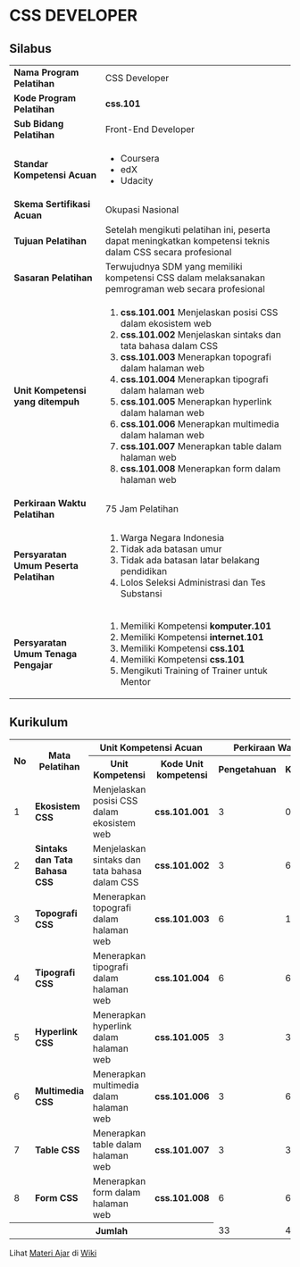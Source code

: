<h1>CSS DEVELOPER</h1>

<h2>Silabus</h2>

<table>
  <tbody>
    <tr>
      <td><strong>Nama Program Pelatihan</strong></td>
      <td>CSS Developer</td>
    </tr>
    <tr>
      <td><strong>Kode Program Pelatihan</strong></td>
      <td><strong>css.101</strong></td>
    </tr>
    <tr>
      <td><strong>Sub Bidang Pelatihan</strong></td>
      <td>Front-End Developer</td>
    </tr>
    <tr>
      <td><strong>Standar Kompetensi Acuan</strong></td>
      <td>
        <ul>
          <li>Coursera</li>
          <li>edX</li>
          <li>Udacity</li>
        </ul>
      </td>
    </tr>
    <tr>
      <td><strong>Skema Sertifikasi Acuan</strong></td>
      <td>Okupasi Nasional</td>
    </tr>
    <tr>
      <td><strong>Tujuan Pelatihan</strong></td>
      <td>Setelah mengikuti pelatihan ini, peserta dapat meningkatkan kompetensi teknis dalam CSS secara profesional</td>
    </tr>
    <tr>
      <td><strong>Sasaran Pelatihan</strong></td>
      <td>Terwujudnya SDM yang memiliki kompetensi CSS dalam melaksanakan pemrograman web secara profesional</td>
    </tr>
    <tr>
      <td><strong>Unit Kompetensi yang ditempuh</strong></td>
      <td>
        <ol>
          <li><strong>css.101.001</strong> Menjelaskan posisi CSS dalam ekosistem web</li>
          <li><strong>css.101.002</strong> Menjelaskan sintaks dan tata bahasa dalam CSS</li>
          <li><strong>css.101.003</strong> Menerapkan topografi dalam halaman web</li>
          <li><strong>css.101.004</strong> Menerapkan tipografi dalam halaman web</li>
          <li><strong>css.101.005</strong> Menerapkan hyperlink dalam halaman web</li>
          <li><strong>css.101.006</strong> Menerapkan multimedia dalam halaman web</li>
          <li><strong>css.101.007</strong> Menerapkan table dalam halaman web</li>
          <li><strong>css.101.008</strong> Menerapkan form dalam halaman web</li>
        </ol>
      </td>
    </tr>
    <tr>
      <td><strong>Perkiraan Waktu Pelatihan</th>
      <td>75 Jam Pelatihan</td>
    </tr>
    <tr>
      <td><strong>Persyaratan Umum Peserta Pelatihan</strong></td>
      <td>
        <ol>
          <li>Warga Negara Indonesia</li>
          <li>Tidak ada batasan umur</li>
          <li>Tidak ada batasan latar belakang pendidikan</li>
          <li>Lolos Seleksi Administrasi dan Tes Substansi</li>
        </ol>
      </td>
    </tr>
    <tr>
      <td><strong>Persyaratan Umum Tenaga Pengajar</strong></td>
      <td>
        <ol>
          <li>Memiliki Kompetensi <strong>komputer.101</strong></li>
          <li>Memiliki Kompetensi <strong>internet.101</strong></li>
          <li>Memiliki Kompetensi <strong>css.101</strong></li>
          <li>Memiliki Kompetensi <strong>css.101</strong></li>
          <li>Mengikuti Training of Trainer untuk Mentor</li>
        </ol>
      </td>
    </tr>
  </tbody>
</table>

<h2>Kurikulum</h2>

<table>
  <tr>
    <th rowspan="2">No</th>
    <th rowspan="2">Mata Pelatihan</th>
    <th colspan="2">Unit Kompetensi Acuan</th>
    <th colspan="3">Perkiraan Waktu Pelatihan (JP)</th>
  </tr>
  <tr>
    <th>Unit Kompetensi</th>
    <th>Kode Unit kompetensi</th>
    <th>Pengetahuan</th>
    <th>Keterampilan</th>
    <th>Jumlah</th>
  </tr>
  <tr>
    <td>1</td>
    <td><strong>Ekosistem CSS</strong></td>
    <td>Menjelaskan posisi CSS dalam ekosistem web</td>
    <td><strong>css.101.001</strong></td>
    <td>3</td>
    <td>0</td>
    <td>3</td>
  </tr>
  <tr>
    <td>2</td>
    <td><strong>Sintaks dan Tata Bahasa CSS</strong></td>
    <td>Menjelaskan sintaks dan tata bahasa dalam CSS</td>
    <td><strong>css.101.002</strong></td>
    <td>3</td>
    <td>6</td>
    <td>9</td>
  </tr>
  <tr>
    <td>3</td>
    <td><strong>Topografi CSS</strong></td>
    <td>Menerapkan topografi dalam halaman web</td>
    <td><strong>css.101.003</strong></td>
    <td>6</td>
    <td>12</td>
    <td>18</td>
  </tr>
  <tr>
    <td>4</td>
    <td><strong>Tipografi CSS</strong></td>
    <td>Menerapkan tipografi dalam halaman web </td>
    <td><strong>css.101.004</strong></td>
    <td>6</td>
    <td>6</td>
    <td>12</td>
  </tr>
  <tr>
    <td>5</td>
    <td><strong>Hyperlink CSS</strong></td>
    <td>Menerapkan hyperlink dalam halaman web</td>
    <td><strong>css.101.005</strong></td>
    <td>3</td>
    <td>3</td>
    <td>6</td>
  </tr>
  <tr>
    <td>6</td>
    <td><strong>Multimedia CSS</strong></td>
    <td>Menerapkan multimedia dalam halaman web</td>
    <td><strong>css.101.006</strong></td>
    <td>3</td>
    <td>6</td>
    <td>9</td>
  </tr>
  <tr>
    <td>7</td>
    <td><strong>Table CSS</strong></td>
    <td>Menerapkan table dalam halaman web</td>
    <td><strong>css.101.007</strong></td>
    <td>3</td>
    <td>3</td>
    <td>6</td>
  </tr>
  <tr>
    <td>8</td>
    <td><strong>Form CSS</strong></td>
    <td>Menerapkan form dalam halaman web</td>
    <td><strong>css.101.008</strong></td>
    <td>6</td>
    <td>6</td>
    <td>12</td>
  </tr>
  <tr>
    <th colspan="4">Jumlah</th>
    <td>33</td>
    <td>42</td>
    <td>75</td>
  </tr>
</table>

Lihat [Materi Ajar](https://github.com/kollaacademy/curriculum-css/wiki) di [Wiki](https://github.com/kollaacademy/curriculum-css/wiki)
